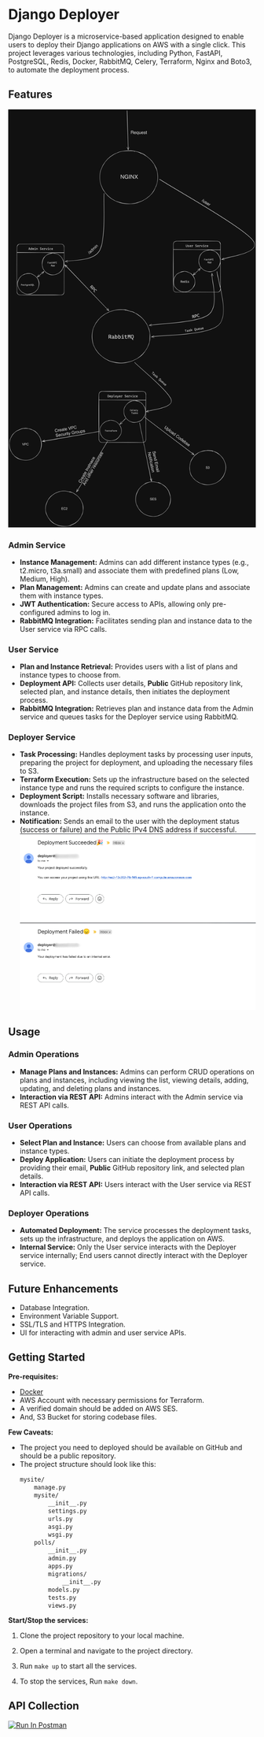 # Django Deployer

Django Deployer is a microservice-based application designed to enable users to deploy their Django applications on AWS with a single click. This project leverages various technologies, including Python, FastAPI, PostgreSQL, Redis, Docker, RabbitMQ, Celery, Terraform, Nginx and Boto3, to automate the deployment process.

## Features

![](./assets/overview.png)

### Admin Service

- **Instance Management:** Admins can add different instance types (e.g., t2.micro, t3a.small) and associate them with predefined plans (Low, Medium, High).
- **Plan Management:** Admins can create and update plans and associate them with instance types.
- **JWT Authentication:** Secure access to APIs, allowing only pre-configured admins to log in.
- **RabbitMQ Integration:** Facilitates sending plan and instance data to the User service via RPC calls.

### User Service

- **Plan and Instance Retrieval:** Provides users with a list of plans and instance types to choose from.
- **Deployment API:** Collects user details, **Public** GitHub repository link, selected plan, and instance details, then initiates the deployment process.
- **RabbitMQ Integration:** Retrieves plan and instance data from the Admin service and queues tasks for the Deployer service using RabbitMQ.

### Deployer Service

- **Task Processing:** Handles deployment tasks by processing user inputs, preparing the project for deployment, and uploading the necessary files to S3.
- **Terraform Execution:** Sets up the infrastructure based on the selected instance type and runs the required scripts to configure the instance.
- **Deployment Script:** Installs necessary software and libraries, downloads the project files from S3, and runs the application onto the instance.
- **Notification:** Sends an email to the user with the deployment status (success or failure) and the Public IPv4 DNS address if successful. ![](./assets/succeeded.jpg) ![](./assets/failed.jpg)

## Usage

### Admin Operations

- **Manage Plans and Instances:** Admins can perform CRUD operations on plans and instances, including viewing the list, viewing details, adding, updating, and deleting plans and instances.
- **Interaction via REST API:** Admins interact with the Admin service via REST API calls.

### User Operations

- **Select Plan and Instance:** Users can choose from available plans and instance types.
- **Deploy Application:** Users can initiate the deployment process by providing their email, **Public** GitHub repository link, and selected plan details.
- **Interaction via REST API:** Users interact with the User service via REST API calls.

### Deployer Operations

- **Automated Deployment:** The service processes the deployment tasks, sets up the infrastructure, and deploys the application on AWS.
- **Internal Service:** Only the User service interacts with the Deployer service internally; End users cannot directly interact with the Deployer service.

## Future Enhancements

- Database Integration.
- Environment Variable Support.
- SSL/TLS and HTTPS Integration.
- UI for interacting with admin and user service APIs.

## Getting Started

**Pre-requisites:**

- [Docker](https://www.docker.com/products/docker-desktop/)
- AWS Account with necessary permissions for Terraform.
- A verified domain should be added on AWS SES.
- And, S3 Bucket for storing codebase files.

**Few Caveats:**

- The project you need to deployed should be available on GitHub and should be a public repository.
- The project structure should look like this:
  ```
  mysite/
      manage.py
      mysite/
          __init__.py
          settings.py
          urls.py
          asgi.py
          wsgi.py
      polls/
          __init__.py
          admin.py
          apps.py
          migrations/
              __init__.py
          models.py
          tests.py
          views.py
  ```

**Start/Stop the services:**

1. Clone the project repository to your local machine.

2. Open a terminal and navigate to the project directory.

3. Run `make up` to start all the services.

4. To stop the services, Run `make down`.

## API Collection

[<img src="https://run.pstmn.io/button.svg" alt="Run In Postman" style="width: 128px; height: 32px;">](https://app.getpostman.com/run-collection/17396704-892d5957-4c38-42b6-a408-5719aa8632aa?action=collection%2Ffork&source=rip_markdown&collection-url=entityId%3D17396704-892d5957-4c38-42b6-a408-5719aa8632aa%26entityType%3Dcollection%26workspaceId%3D392b781a-05ab-415b-9eb8-456aca6f3129)
